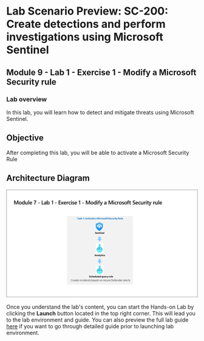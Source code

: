 # Lab Scenario Preview: SC-200: Create detections and perform investigations using Microsoft Sentinel

## Module 9 - Lab 1 - Exercise 1 - Modify a Microsoft Security rule

### Lab overview

In this lab, you will  learn how to detect and mitigate threats using Microsoft Sentinel.

## Objective
  
After completing this lab, you will be able to activate a Microsoft Security Rule

## Architecture Diagram

  ![](media/SC200-Lab_Diagrams_Mod7_L1_Ex1.png)

Once you understand the lab's content, you can start the Hands-on Lab by clicking the **Launch** button located in the top right corner. This will lead you to the lab environment and guide. You can also preview the full lab guide [here](https://experience.cloudlabs.ai/#/labguidepreview/49924c87-5f52-439d-9718-efde380d255b) if you want to go through detailed guide prior to launching lab environment.
